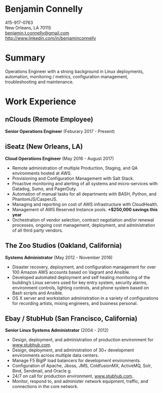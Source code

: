 Benjamin Connelly
=================

415-917-0763\
New Orleans, LA 70115\
benjamin.t.connelly@gmail.com\
http://www.linkedin.com/in/benjaminconnelly

Summary
=======

Operations Engineer with a strong background in Linux deployments,
automation, monitoring / metrics, configuration management,
troubleshooting and maintenance.

Work Experience
===============

nClouds (Remote Employee)
-------------------------

**Senior Operations Engineer** (Feburary 2017 - Present)

iSeatz (New Orleans, LA)
------------------------

**Cloud Operations Engineer** (May 2016 - August 2017)

-   Remote administration of multiple Production, Staging, and QA
    environments hosted at AWS.
-   Provisioning and Configuration Management with Salt Stack.
-   Proactive monitoring and alerting of all systems and micro-services
    with Datadog, Sumo, and PagerDuty.
-   Automation of manual tasks for all departments with BASH, Python,
    and PhantomJS/CasperJS.
-   Managing and reporting on cost of AWS infrastructure with
    CloudHealth.
-   Management of AWS Reserved Instance pools. **+\$250,000 savings this
    year**
-   Orchestration of vendor selection, contract negotiation and/or
    renewal processes, ongoing cost management, deployment, and
    administration of all third party vendors.

The Zoo Studios (Oakland, California)
-------------------------------------

**Systems Administrator** (May 2012 - November 2016)

-   Disaster recovery, deployment, and configuration management for over
    100 Amazon AWS accounts based on Vagrant and Ansible.
-   Developed automated deployment and self healing monitoring of the
    building’s Linux servers used for key entry system, security alarms,
    environment controls, lighting controls, and phone system based on
    Bash scripts and Ansible.
-   OS X server and workstation administration in a variety of
    configurations for recording artists, mixing engineers, and business
    personal.

Ebay / StubHub (San Francisco, California)
------------------------------------------

**Senior Linux Systems Administrator** (2004 - 2012)

-   Design, deployment, and administration of production environment for
    www.stubhub.com.
-   Design, deployment, and administration of 30+ development
    environments across multiple data centers.
-   Manage F5 BigIP load balancers for development environments.
-   Configuration of Apache, Jboss, JMS, ColdfusionMX, ActiveMQ, Solr,
    Bind, Sendmail, and Oracle g.
-   24/7 on call for production environment, www.stubhub.com.
-   Monitor, respond to, and administer network equipment, traffic, and
    connections in the core network.

